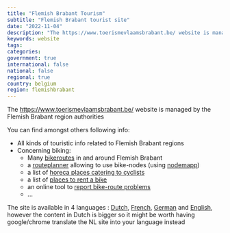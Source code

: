 ```yaml
---
title: "Flemish Brabant Tourism"
subtitle: "Flemish Brabant tourist site"
date: "2022-11-04"
description: "The https://www.toerismevlaamsbrabant.be/ website is managed by the Flemish Brabant region authorities"
keywords: website
tags:
categories: 
government: true
international: false
national: false
regional: true
country: belgium
region: flemishbrabant
---
```

The https://www.toerismevlaamsbrabant.be/ website is managed by the Flemish Brabant region authorities

You can find amongst others following info:

- All kinds of touristic info related to Flemish Brabant regions
- Concerning biking:
  - Many [bikeroutes](https://www.toerismevlaamsbrabant.be/catalogus/fietsroutes/) in and around Flemish Brabant
  - a [routeplanner](https://www.toerismevlaamsbrabant.be/info/routeplanner/fietsrouteplanner) allowing to use bike-nodes (using [nodemapp](https://www.nodemapp.com/nl))
  - a list of [horeca places catering to cyclists](https://www.toerismevlaamsbrabant.be/thema/fietsers-welkom/)
  - a list of [places to rent a bike](https://www.toerismevlaamsbrabant.be/catalogus/fietsverhuur/)
  - an online tool to [report bike-route problems](https://www.toerismevlaamsbrabant.be/info/Routemeldpunt/) 
  - ...
  
The site is available in 4 languages : [Dutch](https://www.toerismevlaamsbrabant.be/), [French](https://www.toerismevlaamsbrabant.be/fr), [German](https://www.toerismevlaamsbrabant.be/de) and [English](https://www.toerismevlaamsbrabant.be/en), however the content in Dutch is bigger so it might be worth having google/chrome translate the NL site into your language instead
